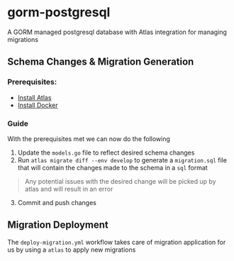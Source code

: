 # gorm-postgresql

A GORM managed postgresql database with Atlas integration for managing migrations 

## Schema Changes & Migration Generation

### Prerequisites:
- [Install Atlas](https://atlasgo.io/getting-started/)
- [Install Docker](https://docs.docker.com/engine/install/)


### Guide

With the prerequisites met we can now do the following

1. Update the `models.go` file to reflect desired schema changes
2. Run `atlas migrate diff --env develop` to generate a `migration.sql` file that will contain the changes made to the schema in a `sql` format
> Any potential issues with the desired change will be picked up by atlas and will result in an error 
3. Commit and push changes 

## Migration Deployment 

The `deploy-migration.yml` workflow takes care of migration application for us by using a `atlas` to apply new migrations 



